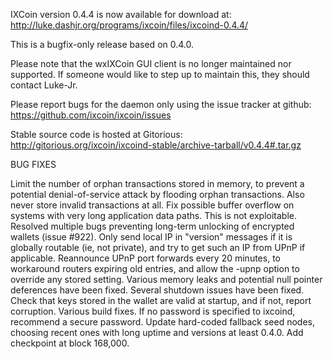 IXCoin version 0.4.4 is now available for download at:
http://luke.dashjr.org/programs/ixcoin/files/ixcoind-0.4.4/

This is a bugfix-only release based on 0.4.0.

Please note that the wxIXCoin GUI client is no longer maintained nor supported. If someone would like to step up to maintain this, they should contact Luke-Jr.

Please report bugs for the daemon only using the issue tracker at github:
https://github.com/ixcoin/ixcoin/issues

Stable source code is hosted at Gitorious:
http://gitorious.org/ixcoin/ixcoind-stable/archive-tarball/v0.4.4#.tar.gz

BUG FIXES

Limit the number of orphan transactions stored in memory, to prevent a potential denial-of-service attack by flooding orphan transactions. Also never store invalid transactions at all.
Fix possible buffer overflow on systems with very long application data paths. This is not exploitable.
Resolved multiple bugs preventing long-term unlocking of encrypted wallets (issue #922).
Only send local IP in "version" messages if it is globally routable (ie, not private), and try to get such an IP from UPnP if applicable.
Reannounce UPnP port forwards every 20 minutes, to workaround routers expiring old entries, and allow the -upnp option to override any stored setting.
Various memory leaks and potential null pointer deferences have been
fixed.
Several shutdown issues have been fixed.
Check that keys stored in the wallet are valid at startup, and if not,
report corruption.
Various build fixes.
If no password is specified to ixcoind, recommend a secure password.
Update hard-coded fallback seed nodes, choosing recent ones with long uptime and versions at least 0.4.0.
Add checkpoint at block 168,000.

